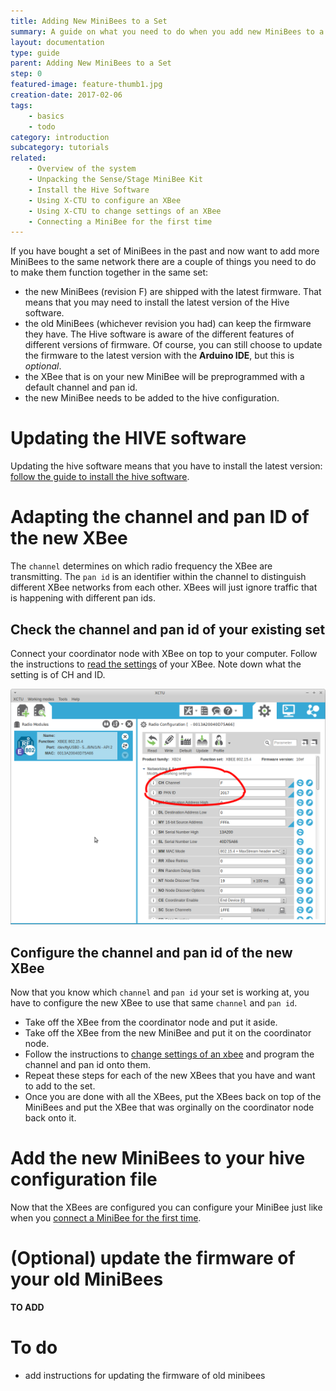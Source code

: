```yaml
---
title: Adding New MiniBees to a Set
summary: A guide on what you need to do when you add new MiniBees to a set that you already have
layout: documentation
type: guide
parent: Adding New MiniBees to a Set
step: 0
featured-image: feature-thumb1.jpg
creation-date: 2017-02-06
tags:
    - basics
    - todo
category: introduction
subcategory: tutorials
related:
    - Overview of the system
    - Unpacking the Sense/Stage MiniBee Kit
    - Install the Hive Software
    - Using X-CTU to configure an XBee
    - Using X-CTU to change settings of an XBee
    - Connecting a MiniBee for the first time
---
```


If you have bought a set of MiniBees in the past and now want to add more MiniBees to the same network there are a couple of things you need to do to make them function together in the same set:

- the new MiniBees (revision F) are shipped with the latest firmware. That means that you may need to install the latest version of the Hive software.
- the old MiniBees (whichever revision you had) can keep the firmware they have. The Hive software is aware of the different features of different versions of firmware. Of course, you can still choose to update the firmware to the latest version with the **Arduino IDE**, but this is *optional*.
- the XBee that is on your new MiniBee will be preprogrammed with a default channel and pan id.
- the new MiniBee needs to be added to the hive configuration.


# Updating the HIVE software

Updating the hive software means that you have to install the latest version: [follow the guide to install the hive software](install-the-hive-software).

# Adapting the channel and pan ID of the new XBee

The `channel` determines on which radio frequency the XBee are transmitting. The `pan id` is an identifier within the channel to distinguish different XBee networks from each other. XBees will just ignore traffic that is happening with different pan ids.


## Check the channel and pan id of your existing set

Connect your coordinator node with XBee on top to your computer. Follow the instructions to [read the settings](using-x-ctu-to-read-settings-of-an-xbee) of your XBee. Note down what the setting is of CH and ID.

![](/img/x-ctu-radio-settings-channel-panid.png)

## Configure the channel and pan id of the new XBee

Now that you know which `channel` and `pan id` your set is working at, you have to configure the new XBee to use that same `channel` and `pan id`.

- Take off the XBee from the coordinator node and put it aside.
- Take off the XBee from the new MiniBee and put it on the coordinator node.
- Follow the instructions to [change settings of an xbee](using-x-ctu-to-change-settings-of-an-xbee) and program the channel and pan id onto them.
- Repeat these steps for each of the new XBees that you have and want to add to the set.
- Once you are done with all the XBees, put the XBees back on top of the MiniBees and put the XBee that was orginally on the coordinator node back onto it.

# Add the new MiniBees to your hive configuration file

Now that the XBees are configured you can configure your MiniBee just like when you [connect a MiniBee for the first time](connecting-a-minibee-for-the-first-time).

# (Optional) update the firmware of your old MiniBees

**TO ADD**


# To do

- add instructions for updating the firmware of old minibees
